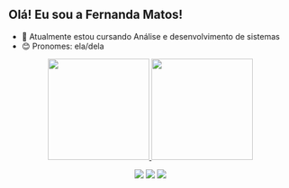 ## Olá! Eu sou a Fernanda Matos!

- 🌱 Atualmente estou cursando Análise e desenvolvimento de sistemas
- 😊 Pronomes: ela/dela

<div align="center">
  <a href="https://github.com/nandamatost">
  <img height="180em" src="https://github-readme-stats.vercel.app/api?username=nandamatost&show_icons=true&theme=onedark&include_all_commits=true&count_private=true"/>
  <img height="180em" src="https://github-readme-stats.vercel.app/api/top-langs/?username=nandamatost&layout=compact&langs_count=7&theme=onedark"/>
  
  <div>

  <a href="https://www.instagram.com/nandamatost/" target="_blank"><img src="https://img.shields.io/badge/-Instagram-%23E4405F?style=for-the-badge&logo=instagram&logoColor=white" target="_blank"></a> 
  <a href = "mailto:fefateodoroteodoro@gmail.com"><img src="https://img.shields.io/badge/Gmail-D14836?style=for-the-badge&logo=gmail&logoColor=white" target="_blank"></a>
  <a href="https://www.linkedin.com/in/fernandadematos/" target="_blank"><img src="https://img.shields.io/badge/-LinkedIn-%230077B5?style=for-the-badge&logo=linkedin&logoColor=white" target="_blank"></a> 
 
</div>
